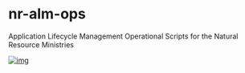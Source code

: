 # nr-alm-ops
Application Lifecycle Management Operational Scripts for the Natural Resource Ministries

[![img](https://img.shields.io/badge/Lifecycle-Experimental-339999)](https://https://github.com/bcgov/nr-alm-ops/playing-with-badges/README.md)
